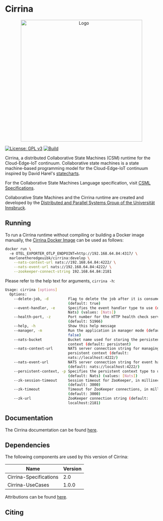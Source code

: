 # Cirrina

<div align="center">
    <img src="cirrina.svg" alt="Logo" width="400"/>
</div>

[![License: GPL v3](https://img.shields.io/badge/License-GPLv3-blue.svg)](LICENSE.md) [![Build](https://github.com/UIBK-DPS-DC/Cirrina/actions/workflows/build.yml/badge.svg?event=push)](https://github.com/UIBK-DPS-DC/Cirrina/actions/workflows/build.yml?event=push)

Cirrina, a distributed Collaborative State Machines (CSM) runtime for the Cloud-Edge-IoT continuum. Collaborative state machines is a state
machine-based programming model for the Cloud-Edge-IoT continuum inspired by David
Harel's [statecharts](https://www.sciencedirect.com/science/article/pii/0167642387900359).

For the Collaborative State Machines Language specification,
visit [CSML Specifications](https://git.uibk.ac.at/informatik/dps/dps-dc-software/cirrina/-/wikis/csml-specifications).

Collaborative State Machines and the Cirrina runtime are created and developed by the [Distributed and Parallel Systems Group of the
Universität Innsbruck](https://dps.uibk.ac.at/).

## Running

To run a Cirrina runtime without compiling or building a Docker image manually, the
[Cirrina Docker Image](https://hub.docker.com/r/marlonetheredgeuibk/cirrina) can be used as follows:

```bash
docker run \ 
  -e OTEL_EXPORTER_OTLP_ENDPOINT=http://192.168.64.84:4317/ \
  marlonetheredgeuibk/cirrina:develop \
    --nats-context-url nats://192.168.64.84:4222/ \
    --nats-event-url nats://192.168.64.84:4222/ \
    --zookeeper-connect-string 192.168.64.84:2181
```

Please refer to the help text for arguments, `cirrina -h`:

```bash
Usage: cirrina [options]
  Options:
    --delete-job, -d         Flag to delete the job after it is consumed 
                             (default: true)
    --event-handler, -e      Specifies the event handler type to use (default: 
                             Nats) (values: [Nats])
    --health-port, -z        Port number for the HTTP health check service 
                             (default: 51966)
    --help, -h               Show this help message
    --manager, -m            Run the application in manager mode (default: 
                             false) 
    --nats-bucket            Bucket name used for storing the persistent 
                             context (default: persistent)
    --nats-context-url       NATS server connection string for managing 
                             persistent context (default: 
                             nats://localhost:4222/) 
    --nats-event-url         NATS server connection string for event handling 
                             (default: nats://localhost:4222/)
    --persistent-context, -p Specifies the persistent context type to use 
                             (default: Nats) (values: [Nats])
    --zk-session-timeout     Session timeout for ZooKeeper, in milliseconds 
                             (default: 3000)
    --zk-timeout             Timeout for ZooKeeper connections, in milliseconds 
                             (default: 3000)
    --zk-url                 ZooKeeper connection string (default: 
                             localhost:2181)
```

## Documentation

The Cirrina documentation can be found [here](docs/README.md).

## Dependencies

The following components are used by this version of Cirrina:

| Name                   | Version |
|------------------------|---------|
| Cirrina-Specifications | 2.0     |
| Cirrina-UseCases       | 1.0.0   |

Attributions can be found [here](ATTRIBUTIONS.md).

## Citing

```
```
